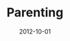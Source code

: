 ---
layout: media
category: media
series: "Knock-Off"
title: "Parenting"
date: 2012-10-01
description: "Brian Tome talks about parenting."
video: "https://s3.amazonaws.com/crossroadsvideomessages/knockoff_03.mp4"
video-poster: "https://www.crossroads.net/uploadedfiles/knockoff_03_still.jpg"
---